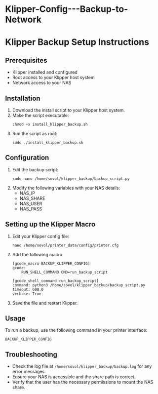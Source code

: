 # Klipper-Config---Backup-to-Network

# Klipper Backup Setup Instructions

## Prerequisites
- Klipper installed and configured
- Root access to your Klipper host system
- Network access to your NAS

## Installation

1. Download the install script to your Klipper host system.
2. Make the script executable:
   ```
   chmod +x install_klipper_backup.sh
   ```
3. Run the script as root:
   ```
   sudo ./install_klipper_backup.sh
   ```

## Configuration

1. Edit the backup script:
   ```
   sudo nano /home/sovol/klipper_backup/backup_script.py
   ```
2. Modify the following variables with your NAS details:
   - NAS_IP
   - NAS_SHARE
   - NAS_USER
   - NAS_PASS

## Setting up the Klipper Macro

1. Edit your Klipper config file:
   ```
   nano /home/sovol/printer_data/config/printer.cfg
   ```
2. Add the following macro:
   ```
   [gcode_macro BACKUP_KLIPPER_CONFIG]
   gcode:
       RUN_SHELL_COMMAND CMD=run_backup_script

   [gcode_shell_command run_backup_script]
   command: python3 /home/sovol/klipper_backup/backup_script.py
   timeout: 600.0
   verbose: True
   ```
3. Save the file and restart Klipper.

## Usage

To run a backup, use the following command in your printer interface:
```
BACKUP_KLIPPER_CONFIG
```

## Troubleshooting

- Check the log file at `/home/sovol/klipper_backup/backup.log` for any error messages.
- Ensure your NAS is accessible and the share path is correct.
- Verify that the user has the necessary permissions to mount the NAS share.
